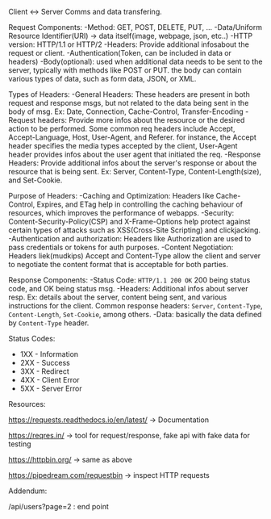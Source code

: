 Client <-> Server Comms and data transfering.

Request Components:
-Method: GET, POST, DELETE, PUT, ...
-Data/Uniform Resource Identifier(URI) -> data itself(image, webpage, json, etc..)
-HTTP version: HTTP/1.1 or HTTP/2
-Headers: Provide additional infosabout the request or client. 
-Authentication(Token, can be included in data or headers)
-Body(optional): used when additional data needs to be sent to the server, typically with methods like POST or PUT. the body can contain various types of data, such as form data, JSON, or XML.

Types of Headers:
-General Headers: These headers are present in both request and response msgs, but not related to the data being sent in the body of msg. Ex: Date, Connection, Cache-Control, Transfer-Encoding
-Request headers: Provide more infos about the resource or the desired action to be performed. Some common req headers include Accept, Accept-Language, Host, User-Agent, and Referer. for instance, the Accept header specifies the media types accepted by the client, User-Agent header provides infos about the user agent that initiated the req.
-Response Headers: Provide additional infos about the server's response or about the resource that is being sent. Ex: Server, Content-Type, Content-Length(size), and Set-Cookie.

Purpose of Headers:
-Caching and Optimization: Headers like Cache-Control, Expires, and ETag help in controlling the caching behaviour of resources, which improves the performance of webapps.
-Security: Content-Security-Policy(CSP) and X-Frame-Options help protect against certain types of attacks such as XSS(Cross-Site Scripting) and clickjacking.
-Authentication and authorization: Headers like Authorization are used to pass credentials or tokens for auth purposes.
-Content Negotiation: Headers liek(mudkips) Accept and Content-Type allow the client and server to negotiate the content format that is acceptable for both parties. 

Response Components:
-Status Code: `HTTP/1.1 200 OK` 200 being status code, and OK being status msg.
-Headers: Additional infos about server resp. Ex: details about the server, content being sent, and various instructions for the client. Common response headers: `Server`, `Content-Type`, `Content-Length`, `Set-Cookie`, among others.
-Data: basically the data defined by `Content-Type` header.

Status Codes:
- 1XX - Information
- 2XX - Success
- 3XX - Redirect
- 4XX - Client Error
- 5XX - Server Error

Resources:

https://requests.readthedocs.io/en/latest/ -> Documentation

https://reqres.in/ -> tool for request/response, fake api with fake data for testing

https://httpbin.org/ -> same as above

https://pipedream.com/requestbin -> inspect HTTP requests


Addendum:

/api/users?page=2 : end point
